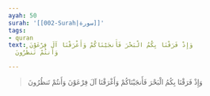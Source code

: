 ```yaml
---
ayah: 50
surah: '[[002-Surah|سورة]]'
tags:
- quran
text: وَإِذْ فَرَقْنَا بِكُمُ الْبَحْرَ فَأَنجَيْنَاكُمْ وَأَغْرَقْنَا آلَ فِرْعَوْنَ
  وَأَنتُمْ تَنظُرُونَ

---
```

> وَإِذْ فَرَقْنَا بِكُمُ الْبَحْرَ فَأَنجَيْنَاكُمْ وَأَغْرَقْنَا آلَ فِرْعَوْنَ وَأَنتُمْ تَنظُرُونَ
